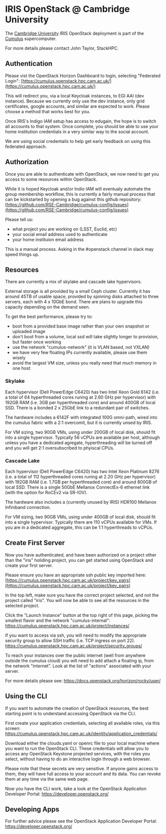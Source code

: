 # IRIS OpenStack @ Cambridge University

The [Cambridge University](https://www.hpc.cam.ac.uk/) IRIS OpenStack deployment is part of the [Cumulus](https://www.top500.org/system/179577) supercomputer.

For more details please contact John Taylor, StackHPC.

## Authentication

Please vist the OpenStack Horizon Dashboard to login, selecting "Federated Login":
[https://cumulus.openstack.hpc.cam.ac.uk/](https://cumulus.openstack.hpc.cam.ac.uk/)

This will redirect you, via a local Keycloak instances, to EGI AAI (dev instance).
Because we currently only use the dev instance, only grid certificates, google accounts,
and similar are expected to work. Please choose a method that works best for you.

Once IRIS's Indigo IAM setup has access to edugain, the hope is to switch all accounts
to that system. Once complete, you should be able to use your home institution
credentials in a very similar way to the social account.

We are using social credentails to help get early feedback on using this federated
approach.

## Authorization

Once you are able to authenticate with OpenStack, we now need to get you access to some
resources within OpenStack.

While it is hoped Keycloak and/or Indio IAM will eventualy automate the group membership
workflow, this is currently a fairly manual process that can be kickstarted by opening a
bug against this github repository:
[https://github.com/RSE-Cambridge/cumulus-config/issues](https://github.com/RSE-Cambridge/cumulus-config/issues)

Please tell us:

* what project you are working on (LSST, Euclid, etc)
* your social email address used to authenticate
* your home instituion email address

This is a manual process. Asking in the #openstack channel in slack may speed things up.

## Resources

There are currently a mix of skylake and cascade lake hypervisors.

External storage is all provided by a small Ceph cluster. Currently it has
around 45TB of usable space, provided by spinning disks attached to three
servers, each with 4 x 10GbE bond. There are plans to upgrade this capacity
depending on the demand seen.

To get the best performance, please try to:

* boot from a provided base image rather than your own snapshot or uploaded image
* don't boot from a volume, local ssd will take slightly longer to provision, but faster once working
* use the network "cumulus-network" (it is VLAN based, not VXLAN)
* we have very few floating IPs currently available, please use them wisely
* avoid the largest VM size, unless you really need that much memory in one host

### Skylake

Each hypervisor (Dell PowerEdge C6420) has two Intel Xeon Gold 6142
(i.e. a total of 64 hyperthreaded cores runing at 2.60 GHz per hypervisor)
with 192GB RAM (i.e. 3GB per hyperthreaded core) and around 400GB of local SSD.
There is a bonded 2 x 25GbE link to a redundant pair of switches.

The hardware includes a 6142F with integrated 100G omni-path, wired into the
cumulus fabric with a 2:1 overcomit, but it is currently unsed by IRIS.

For VM sizing, two 90GB VMs, using under 200GB of local disk, should fit into
a single hypervisor. Typically 56 vCPUs are available per host, although
unless you have a dedicated agregate, hyperthreading will be turned off and
you will get 2:1 oversubscribed to phyiscal CPUs.

### Cascade Lake

Each hypervisor (Dell PowerEdge C6420) has two Intel Xeon Platinum 8276
(i.e. a total of 112 hyperthreaded cores runing at 2.20 GHz per hypervisor)
with 192GB RAM (i.e. 1.7GB per hyperthreaded core) and around 800GB of local SSD.
There is a single 50GbE Mellanox ConnectEx-6 ethernet link
(with the option for RoCEv2 via SR-IOV).

The hardware also includes a (currently unused by IRIS) HDR100
Mellanox Infiniband connection.

For VM sizing, two 90GB VMs, using under 400GB of local disk, should fit into
a single hypervisor. Typically there are 110 vCPUs available for VMs.
If you are in a dedicated aggregate, this can be 1:1 hyperthreads to vCPUs.

## Create First Server

Now you have authenticated, and have been authorized on a project other than the "iris"
holiding project, you can get started using OpenStack and create your first server.

Please ensure you have an appropriate ssh public key imported here:
[https://cumulus.openstack.hpc.cam.ac.uk/project/key_pairs](https://cumulus.openstack.hpc.cam.ac.uk/project/key_pairs)

In the top left, make sure you have the correct project selected,
and not the project called "iris". You will now be able to see all
the resources in the selected project.

Click the "Launch Instance" button at the top right of this page,
picking the smallest flavor and the network "cumulus-internal":
https://cumulus.openstack.hpc.cam.ac.uk/project/instances/

If you want to access via ssh, you will need to modify the appropriate security group
to allow SSH traffic (i.e. TCP ingress on port 22).
https://cumulus.openstack.hpc.cam.ac.uk/project/security_groups/

To reach your instances over the public internet
(well from anywhere outside the cumulus cloud)
you will need to add attach a floating ip, from the network "internet".
Look at the list of "actions" associated with your server.

For more details please see:
https://docs.openstack.org/horizon/rocky/user/

## Using the CLI

If you want to automate the creation of OpenStack resources, the best starting
point is to understand accessing OpenStack via the CLI.

First create your application credentials, selecting all available roles,
via this screen:
https://cumulus.openstack.hpc.cam.ac.uk/identity/application_credentials/

Download either the clouds.yaml or openrc file to your local machine where
you want to run the OpenStack CLI. These credentials will allow you to access
any OpenStack Keystone projected services, with the roles you select, without
having to do an interactive login through a web browser.

Please note that these secrets are very sensitive. If anyone gains access to them,
they will have full access to your account and its data. You can revoke them at
any time via the same web page. 

Now you have the CLI work, take a look at the OpenStack Applicaiton Developer Portal:
https://developer.openstack.org/

## Developing Apps

For further advice please see the OpenStack Application Developer Portal:
https://developer.openstack.org/
